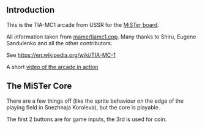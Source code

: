 ## Introduction

This is the TIA-MC1 arcade from USSR for the [MiSTer board](https://github.com/MiSTer-devel).

All information taken from [mame/tiamc1.cpp](https://github.com/mamedev/mame/blob/master/src/mame/drivers/tiamc1.cpp). Many thanks to Shiru, Eugene Sandulenko and all the other contributors.

See https://en.wikipedia.org/wiki/TIA-MC-1

A short [video of the arcade in action](https://www.youtube.com/watch?v=bwcVSt5q1GA)

## The MiSTer Core

There are a few things off (like the sprite behaviour on the edge of the playing field in Snezhnaja Koroleva), but the core is playable.

The first 2 buttons are for game inputs, the 3rd is used for coin.